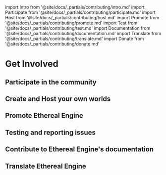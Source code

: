 import Intro from '@site/docs/_partials/contributing/intro.md'
import Participate from '@site/docs/_partials/contributing/participate.md'
import Host from '@site/docs/_partials/contributing/host.md'
import Promote from '@site/docs/_partials/contributing/promote.md'
import Test from '@site/docs/_partials/contributing/test.md'
import Documentation from '@site/docs/_partials/contributing/documentation.md'
import Translate from '@site/docs/_partials/contributing/translate.md'
import Donate from '@site/docs/_partials/contributing/donate.md'

# Get Involved
<Intro />

## Participate in the community
<Participate />

## Create and Host your own worlds
<Host />

## Promote Ethereal Engine
<Promote />

## Testing and reporting issues
<Test />

## Contribute to Ethereal Engine's documentation
<Documentation />

## Translate Ethereal Engine
<Translate />

<!--
TODO
## Donate to Ethereal Engine
-->
